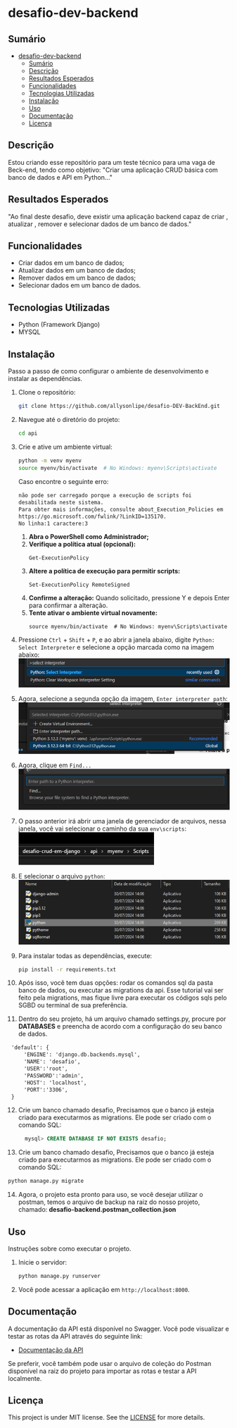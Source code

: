 # desafio-dev-backend

## Sumário

- [desafio-dev-backend](#desafio-dev-backend)
  - [Sumário](#sumário)
  - [Descrição](#descrição)
  - [Resultados Esperados](#resultados-esperados)
  - [Funcionalidades](#funcionalidades)
  - [Tecnologias Utilizadas](#tecnologias-utilizadas)
  - [Instalação](#instalação)
  - [Uso](#uso)
  - [Documentação](#documentação)
  - [Licença](#licença)

## Descrição

Estou criando esse repositório para um teste técnico para uma vaga de Beck-end, tendo como objetivo: 
"Criar uma aplicação CRUD básica com banco de dados e API em Python..." 

## Resultados Esperados


"Ao final deste desafio, deve existir uma aplicação backend capaz de criar , atualizar , remover e selecionar dados de um banco de dados."



## Funcionalidades

- Criar dados em um banco de dados;
- Atualizar dados em um banco de dados;
- Remover dados em um banco de dados;
- Selecionar dados em um banco de dados.

## Tecnologias Utilizadas

- Python (Framework Django)
- MYSQL


## Instalação

Passo a passo de como configurar o ambiente de desenvolvimento e instalar as dependências.

1. Clone o repositório:
   ```bash
   git clone https://github.com/allysonlipe/desafio-DEV-BackEnd.git
   ```

2. Navegue até o diretório do projeto:
   ```bash
   cd api
   ```

3. Crie e ative um ambiente virtual:
   ```bash
   python -m venv myenv
   source myenv/bin/activate  # No Windows: myenv\Scripts\activate
   ```
   Caso encontre o seguinte erro:
   ```
   não pode ser carregado porque a execução de scripts foi desabilitada neste sistema.     
   Para obter mais informações, consulte about_Execution_Policies em 
   https://go.microsoft.com/fwlink/?LinkID=135170.
   No linha:1 caractere:3
   ```
   1. **Abra o PowerShell como Administrador;**
   &nbsp;
   2. **Verifique a política atual (opcional):**
      ```
      Get-ExecutionPolicy
      ```
   3. **Altere a política de execução para permitir scripts:**
      ```
      Set-ExecutionPolicy RemoteSigned
      ```
   4. **Confirme a alteração:**
         Quando solicitado, pressione Y e depois Enter para confirmar a alteração.
   5. **Tente ativar o ambiente virtual novamente:**
         ```
         source myenv/bin/activate  # No Windows: myenv\Scripts\activate
         ```


4. Pressione `Ctrl` + `Shift` + `P`, e ao abrir a janela abaixo, digite `Python: Select Interpreter` e selecione a opção marcada como na imagem abaixo: 
   <img src="assets/img/print1.png">

5. Agora, selecione a segunda opção da imagem, `Enter interpreter path`:
   <img src="assets/img/print2.png">
6. Agora, clique em `Find...`
   <img src="assets/img/print3.png">
7. O passo anterior irá abrir uma janela de gerenciador de arquivos, nessa janela, você vai selecionar o caminho da sua `env\scripts`:
   <img src="assets/img/print5.png">

8. E selecionar o arquivo `python`:
   <img src="assets/img/print4.png">
9. Para instalar todas as dependências, execute:
   ```bash
   pip install -r requirements.txt
   ```
10. Após isso, você tem duas opções: rodar os comandos sql da pasta banco de dados, ou executar as migrations da api. Esse tutorial vai ser feito pela migrations, mas fique livre para executar os códigos sqls pelo SGBD ou terminal de sua preferência.

11. Dentro do seu projeto, há um arquivo chamado settings.py, procure por **DATABASES** e preencha de acordo com a configuração do seu banco de dados.
   
   ```env
    'default': {
        'ENGINE': 'django.db.backends.mysql',
        'NAME': 'desafio',
        'USER':'root',
        'PASSWORD':'admin',
        'HOST': 'localhost',
        'PORT':'3306',
    }
   ``` 

12. Crie um banco chamado desafio, Precisamos que o banco já esteja criado para executarmos as migrations. Ele pode ser criado com o comando SQL: 
    ```sql 
      mysql> CREATE DATABASE IF NOT EXISTS desafio;
    ```
13. Crie um banco chamado desafio, Precisamos que o banco já esteja criado para executarmos as migrations. Ele pode ser criado com o comando SQL: 
   ```bash
   python manage.py migrate
   ```
14. Agora, o projeto esta pronto para uso, se você desejar utilizar o postman, temos o arquivo de backup na raiz do nosso projeto, chamado: **desafio-backend.postman_collection.json**
   
## Uso

Instruções sobre como executar o projeto.

1. Inicie o servidor:
   ```bash
   python manage.py runserver
   ```
2. Você pode acessar a aplicação em `http://localhost:8000`.

## Documentação

A documentação da API está disponível no Swagger. Você pode visualizar e testar as rotas da API através do seguinte link:

- [Documentação da API](https://app.swaggerhub.com/apis-docs/AllysonPhilipe/desafio-backend_api/1.0.0)

Se preferir, você também pode usar o arquivo de coleção do Postman disponível na raiz do projeto para importar as rotas e testar a API localmente.


## Licença

This project is under MIT license. See the [LICENSE](LICENSE.md) for more details.
